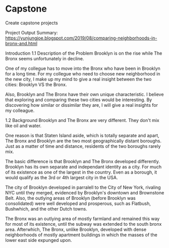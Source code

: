 # Capstone
Create capstone projects


Project Output Summary: 
https://yunjungjoe.blogspot.com/2019/08/comparing-neighborhoods-in-bronx-and.html


Introduction
1.1 Description of the Problem
Brooklyn is on the rise while The Bronx seems unfortunately in decline.

One of my collegue has to move into the Bronx who have been in Brooklyn for a long time. For my collegue who need to choose new neighborhood in the new city, I make up my mind to give a real insight between the two cities: Brooklyn VS the Bronx.

Also, Brooklyn and The Bronx have their own unique characteristic. I believe that exploring and comparing these two cities would be interesting.
By discovering how similar or dissimilar they are, I will give a real insights for my colleague.

1.2 Background
Brooklyn and The Bronx are very different. They don't mix like oil and water.

One reason is that Staten Island aside, which is totally separate and apart, The Bronx and Brooklyn are the two most geographically distant boroughs. Just as a matter of time and distance, residents of the two boroughs rarely mix.

The basic difference is that Brooklyn and The Bronx developed differently. Brooklyn has its own separate and independant identity as a city. For much of its existence as one of the largest in the country. Even as a borough, it would qualify as the 3rd or 4th largest city in the USA.

The city of Brooklyn developed in parralell to the City of New York, rivaling NYC until they merged, evidenced by Brooklyn's downtown and Brownstone Belt. Also, the outlying areas of Brooklyn (before Brooklyn was consolidated) were well developed and prosperous, such as Flatbush, Bushwhich, and the other Dutch towns.

The Bronx was an outlying area of mostly farmland and remained this way for most of its existence, until the subway was extended to the south bronx area. Afterwhich, The Bronx, unlike Brooklyn, developed with dense neighborhoods of mostly apartment buildings in which the masses of the lower east side expunged upon.
